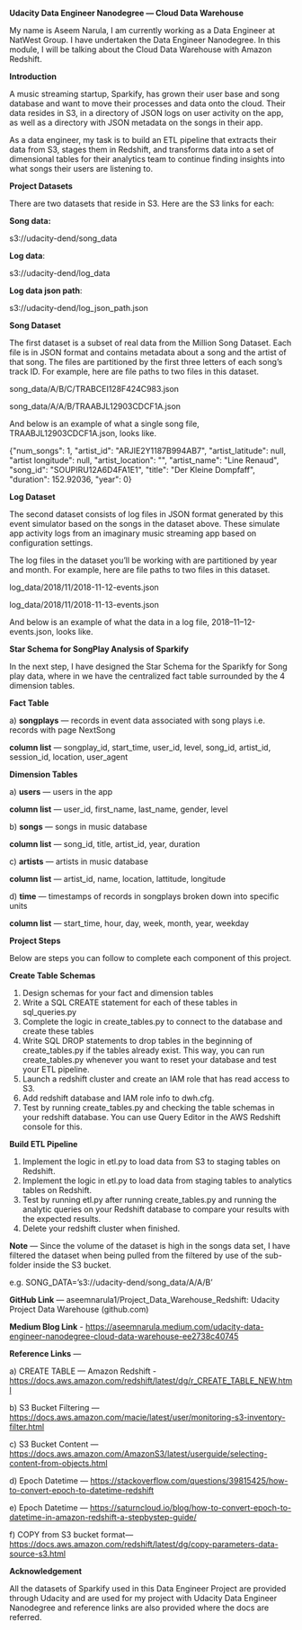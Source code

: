 **Udacity Data Engineer Nanodegree — Cloud Data Warehouse**

My name is Aseem Narula, I am currently working as a Data Engineer at NatWest Group. I have undertaken the Data Engineer Nanodegree. In this module, I will be talking about the Cloud Data Warehouse with Amazon Redshift.

**Introduction**

A music streaming startup, Sparkify, has grown their user base and song database and want to move their processes and data onto the cloud. Their data resides in S3, in a directory of JSON logs on user activity on the app, as well as a directory with JSON metadata on the songs in their app.

As a data engineer, my task is to build an ETL pipeline that extracts their data from S3, stages them in Redshift, and transforms data into a set of dimensional tables for their analytics team to continue finding insights into what songs their users are listening to.


**Project Datasets**


There are two datasets that reside in S3. Here are the S3 links for each:

**Song data:** 

s3://udacity-dend/song_data

**Log data**: 

s3://udacity-dend/log_data

**Log data json path**: 

s3://udacity-dend/log_json_path.json

**Song Dataset**

The first dataset is a subset of real data from the Million Song Dataset. Each file is in JSON format and contains metadata about a song and the artist of that song. The files are partitioned by the first three letters of each song’s track ID. For example, here are file paths to two files in this dataset.

song_data/A/B/C/TRABCEI128F424C983.json

song_data/A/A/B/TRAABJL12903CDCF1A.json

And below is an example of what a single song file, TRAABJL12903CDCF1A.json, looks like.


{"num_songs": 1, "artist_id": "ARJIE2Y1187B994AB7", "artist_latitude": null, "artist
longitude": null, "artist_location": "", "artist_name": "Line Renaud", "song_id": "SOUPIRU12A6D4FA1E1", "title": "Der Kleine Dompfaff", "duration": 152.92036, "year": 0}

**Log Dataset**

The second dataset consists of log files in JSON format generated by this event simulator based on the songs in the dataset above. These simulate app activity logs from an imaginary music streaming app based on configuration settings.

The log files in the dataset you’ll be working with are partitioned by year and month. For example, here are file paths to two files in this dataset.

log_data/2018/11/2018-11-12-events.json

log_data/2018/11/2018-11-13-events.json

And below is an example of what the data in a log file, 2018–11–12-events.json, looks like.


**Star Schema for SongPlay Analysis of Sparkify**

In the next step, I have designed the Star Schema for the Sparikfy for Song play data, where in we have the centralized fact table surrounded by the 4 dimension tables.

**Fact Table**

a) **songplays** — records in event data associated with song plays i.e. records with page NextSong

**column list** — songplay_id, start_time, user_id, level, song_id, artist_id, session_id, location, user_agent

**Dimension Tables**

a) **users** — users in the app

**column list** — user_id, first_name, last_name, gender, level

b) **songs** — songs in music database

**column list** — song_id, title, artist_id, year, duration

c) **artists** — artists in music database

**column list** — artist_id, name, location, lattitude, longitude

d) **time** — timestamps of records in songplays broken down into specific units

**column list** — start_time, hour, day, week, month, year, weekday


**Project Steps**

Below are steps you can follow to complete each component of this project.

**Create Table Schemas**

1. Design schemas for your fact and dimension tables
2. Write a SQL CREATE statement for each of these tables in sql_queries.py
3. Complete the logic in create_tables.py to connect to the database and create these tables
4. Write SQL DROP statements to drop tables in the beginning of create_tables.py if the tables already exist. This way, you can run create_tables.py whenever you want to reset your database and test your ETL pipeline.
5. Launch a redshift cluster and create an IAM role that has read access to S3.
6. Add redshift database and IAM role info to dwh.cfg.
7. Test by running create_tables.py and checking the table schemas in your redshift database. You can use Query Editor in the AWS Redshift console for this.



**Build ETL Pipeline**
1. Implement the logic in etl.py to load data from S3 to staging tables on Redshift.
2. Implement the logic in etl.py to load data from staging tables to analytics tables on Redshift.
3. Test by running etl.py after running create_tables.py and running the analytic queries on your Redshift database to compare your results with the expected results.
4. Delete your redshift cluster when finished.


**Note** — Since the volume of the dataset is high in the songs data set, I have filtered the dataset when being pulled from the filtered by use of the sub-folder inside the S3 bucket.

e.g. SONG_DATA=’s3://udacity-dend/song_data/A/A/B’

**GitHub Link** — aseemnarula1/Project_Data_Warehouse_Redshift: Udacity Project Data Warehouse (github.com)

**Medium Blog Link** - https://aseemnarula.medium.com/udacity-data-engineer-nanodegree-cloud-data-warehouse-ee2738c40745
 
**Reference Links** —

a) CREATE TABLE — Amazon Redshift -https://docs.aws.amazon.com/redshift/latest/dg/r_CREATE_TABLE_NEW.html 

b) S3 Bucket Filtering — https://docs.aws.amazon.com/macie/latest/user/monitoring-s3-inventory-filter.html

c) S3 Bucket Content — https://docs.aws.amazon.com/AmazonS3/latest/userguide/selecting-content-from-objects.html

d) Epoch Datetime — https://stackoverflow.com/questions/39815425/how-to-convert-epoch-to-datetime-redshift

e) Epoch Datetime — https://saturncloud.io/blog/how-to-convert-epoch-to-datetime-in-amazon-redshift-a-stepbystep-guide/

f) COPY from S3 bucket format— https://docs.aws.amazon.com/redshift/latest/dg/copy-parameters-data-source-s3.html


**Acknowledgement**


All the datasets of Sparkify used in this Data Engineer Project are provided through Udacity and are used for my project with Udacity Data Engineer Nanodegree and reference links are also provided where the docs are referred.







